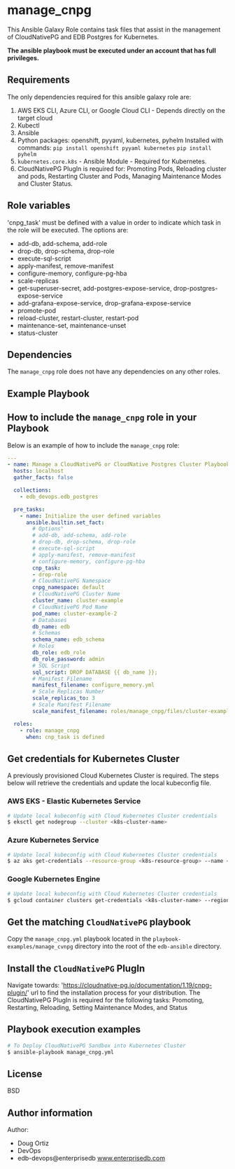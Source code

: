 # manage_cnpg

This Ansible Galaxy Role contains task files that assist in the management of CloudNativePG and EDB Postgres for Kubernetes.

**The ansible playbook must be executed under an account that has full
privileges.**

## Requirements

The only dependencies required for this ansible galaxy role are:

  1. AWS EKS CLI, Azure CLI, or Google Cloud CLI - Depends directly on the target cloud
  2. Kubectl
  3. Ansible
  4. Python packages: openshift, pyyaml, kubernetes, pyhelm
     Installed with commands:
     `pip install openshift pyyaml kubernetes`
     `pip install pyhelm`
  5. `kubernetes.core.k8s` - Ansible Module - Required for Kubernetes.
  6. CloudNativePG PlugIn is required for: Promoting Pods, Reloading cluster and pods, Restarting Cluster and Pods, Managing Maintenance Modes and Cluster Status.

## Role variables

'cnpg_task' must be defined with a value in order to indicate which task in the role will be executed.
The options are:
- add-db, add-schema, add-role
- drop-db, drop-schema, drop-role
- execute-sql-script
- apply-manifest, remove-manifest
- configure-memory, configure-pg-hba
- scale-replicas
- get-superuser-secret, add-postgres-expose-service, drop-postgres-expose-service
- add-grafana-expose-service, drop-grafana-expose-service
- promote-pod
- reload-cluster, restart-cluster, restart-pod
- maintenance-set, maintenance-unset
- status-cluster


## Dependencies

The `manage_cnpg` role does not have any dependencies on any other roles.

## Example Playbook

## How to include the `manage_cnpg` role in your Playbook

Below is an example of how to include the `manage_cnpg` role:

```yaml
---
- name: Manage a CloudNativePG or CloudNative Postgres Cluster Playbook
  hosts: localhost
  gather_facts: false

  collections:
    - edb_devops.edb_postgres

  pre_tasks:
    - name: Initialize the user defined variables
      ansible.builtin.set_fact:
        # Options"
        # add-db, add-schema, add-role
        # drop-db, drop-schema, drop-role
        # execute-sql-script
        # apply-manifest, remove-manifest
        # configure-memory, configure-pg-hba
        cnp_task: 
        - drop-role
        # CloudNativePG Namespace
        cnpg_namespace: default
        # CloudNativePG Cluster Name
        cluster_name: cluster-example
        # CloudNativePG Pod Name
        pod_name: cluster-example-2
        # Databases
        db_name: edb
        # Schemas
        schema_name: edb_schema
        # Roles
        db_role: edb_role
        db_role_password: admin
        # SQL Script
        sql_script: DROP DATABASE {{ db_name }};
        # Manifest Filename
        manifest_filename: configure_memory.yml
        # Scale Replicas Number
        scale_replicas_to: 3
        # Scale Manifest Filename
        scale_manifest_filename: roles/manage_cnpg/files/cluster-example.yml

  roles:
    - role: manage_cnpg
      when: cnp_task is defined
```

## Get credentials for Kubernetes Cluster

A previously provisioned Cloud Kubernetes Cluster is required.
The steps below will retrieve the credentials and update the local kubeconfig file.

### AWS EKS - Elastic Kubernetes Service
```bash
# Update local kubeconfig with Cloud Kubernetes Cluster credentials
$ eksctl get nodegroup --cluster <k8s-cluster-name>
```

### Azure Kubernetes Service
```bash
# Update local kubeconfig with Cloud Kubernetes Cluster credentials
$ az aks get-credentials --resource-group <k8s-resource-group> --name <k8s-cluster-name>
```

### Google Kubernetes Engine
```bash
# Update local kubeconfig with Cloud Kubernetes Cluster credentials
$ gcloud container clusters get-credentials <k8s-cluster-name> --region <gcloud-region>
```

## Get the matching `CloudNativePG` playbook

Copy the `manage_cnpg.yml` playbook located in the `playbook-examples/manage_cvnpg` directory into the root of the `edb-ansible` directory.

## Install the `CloudNativePG` PlugIn

Navigate towards: 'https://cloudnative-pg.io/documentation/1.19/cnpg-plugin/' url to find the installation process for your distribution.
The CloudNativePG PlugIn is required for the following tasks: Promoting, Restarting, Reloading, Setting Maintenance Modes, and Status

## Playbook execution examples

```bash
# To Deploy CloudNativePG Sandbox into Kubernetes Cluster
$ ansible-playbook manage_cnpg.yml 
```

## License

BSD

## Author information

Author:

  * Doug Ortiz
  * DevOps
  * edb-devops@enterprisedb www.enterprisedb.com
